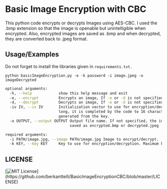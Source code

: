 
# Basic Image Encryption with CBC
This python code encrypts or decrypts Images using AES-CBC. I used the .bmp extension so that the image is openable but unintelligible when encrypted. Also, encrypted images are saved as .bmp and when decrypted, they are converted back to .jpeg format.


## Usage/Examples
Do not forget to install the libraries given in `requirements.txt.` 
```
python basicImageEncryption.py -e -k password -i image.jpeg -o imageDecrypted
```
```bash
optional arguments:
  -h, --help            show this help message and exit
  -e, --encrypt         Encrypts an image, If -e or -d is not specified, the program will encrypt the image.
  -d, --decrypt         Decrypts an image, If -e or -d is not specified, the program will encrypt the image.
  -iv IV, --iv IV       Initialization vector to use for encryption/decryption. If the IV is not 16 characters 
                        long, it is completed by the code to 16 characters.If it is not provided, an IV will be 
                        generated from the key.
  -o OUTPUT, --output OUTPUT Output file name. If not specified, the image will be 
                             saved as encrypted.bmp or decrypted.jpeg

required arguments:
  -i PATH/image.jpg, --image PATH/image.jpg Image to encrypt/decrypt.
  -k KEY, --key KEY     Key to use for encryption/decryption. Maximum key length is 32 characters.
```
    
## LICENSE
[![MIT License](https://img.shields.io/apm/l/atomic-design-ui.svg?)](https://github.com/berkanttelli/BasicImageEncryptionCBC/blob/master/LICENSE)


